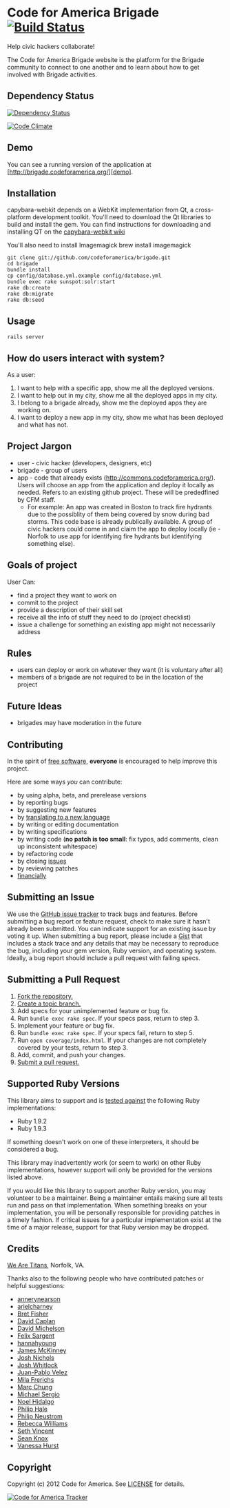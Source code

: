 # Code for America Brigade [![Build Status](https://secure.travis-ci.org/codeforamerica/brigade.png?branch=master)][travis]
Help civic hackers collaborate!

The Code for America Brigade website is the platform for the Brigade community to connect to one another and to learn about how to get involved with Brigade activities.

[travis]: http://travis-ci.org/codeforamerica/brigade

## Dependency Status
[![Dependency Status](https://gemnasium.com/codeforamerica/brigade.png?travis)][gemnasium]

[gemnasium]: https://gemnasium.com/codeforamerica/brigade

[![Code Climate](https://codeclimate.com/badge.png)](https://codeclimate.com/github/codeforamerica/brigade)

## Demo
You can see a running version of the application at
[http://brigade.codeforamerica.org/][demo].

[demo]: http://brigade.codeforamerica.org/



## Installation
capybara-webkit depends on a WebKit implementation from Qt, a cross-platform
development toolkit. You'll need to download the Qt libraries to build and
install the gem. You can find instructions for downloading and installing QT on
the [capybara-webkit wiki](https://github.com/thoughtbot/capybara-webkit/wiki/Installing-Qt-and-compiling-capybara-webkit)

You'll also need to install Imagemagick
    brew install imagemagick

    git clone git://github.com/codeforamerica/brigade.git
    cd brigade
    bundle install
    cp config/database.yml.example config/database.yml
    bundle exec rake sunspot:solr:start
    rake db:create
    rake db:migrate
    rake db:seed

## Usage
    rails server


## How do users interact with system?
As a user:

1. I want to help with a specific app, show me all the deployed versions.
2. I want to help out in my city, show me all the deployed apps in my city.
3. I belong to a brigade already, show me the deployed apps they are working on.
4. I want to deploy a new app in my city, show me what has been deployed and what has not.

## Project Jargon
- user - civic hacker (developers, designers, etc)
- brigade - group of users
- app - code that already exists (http://commons.codeforamerica.org/). Users will choose an app from the application and deploy it locally as needed. Refers to an existing github project. These will be prededfined by CFM staff.
  * For example: An app was created in Boston to track fire hydrants due to the possiblity of them being covered by snow during bad storms. This code base is already publically available. A group of civic hackers could come in and claim the app to deploy locally (ie - Norfolk to use app for identifying fire hydrants but identifying something else).

## Goals of project
User Can:

- find a project they want to work on
- commit to the project
- provide a description of their skill set
- receive all the info of stuff they need to do (project checklist)
- issue a challenge for something an existing app might not necessarily address

## Rules
- users can deploy or work on whatever they want (it is voluntary after all)
- members of a brigade are not required to be in the location of the project

## Future Ideas
- brigades may have moderation in the future

## Contributing
In the spirit of [free software][free-sw], **everyone** is encouraged to help
improve this project.

[free-sw]: http://www.fsf.org/licensing/essays/free-sw.html

Here are some ways *you* can contribute:

* by using alpha, beta, and prerelease versions
* by reporting bugs
* by suggesting new features
* by [translating to a new language][locales]
* by writing or editing documentation
* by writing specifications
* by writing code (**no patch is too small**: fix typos, add comments, clean up
  inconsistent whitespace)
* by refactoring code
* by closing [issues][]
* by reviewing patches
* [financially][]

[locales]: https://github.com/codeforamerica/brigade/tree/master/config/locales
[issues]: https://github.com/codeforamerica/brigade/issues
[financially]: https://secure.codeforamerica.org/page/contribute

## Submitting an Issue
We use the [GitHub issue tracker][issues] to track bugs and features. Before
submitting a bug report or feature request, check to make sure it hasn't
already been submitted. You can indicate support for an existing issue by
voting it up. When submitting a bug report, please include a [Gist][] that
includes a stack trace and any details that may be necessary to reproduce the
bug, including your gem version, Ruby version, and operating system. Ideally, a
bug report should include a pull request with failing specs.

[gist]: https://gist.github.com/

## Submitting a Pull Request
1. [Fork the repository.][fork]
2. [Create a topic branch.][branch]
3. Add specs for your unimplemented feature or bug fix.
4. Run `bundle exec rake spec`. If your specs pass, return to step 3.
5. Implement your feature or bug fix.
6. Run `bundle exec rake spec`. If your specs fail, return to step 5.
7. Run `open coverage/index.html`. If your changes are not completely covered
   by your tests, return to step 3.
8. Add, commit, and push your changes.
9. [Submit a pull request.][pr]

[fork]: http://help.github.com/fork-a-repo/
[branch]: http://learn.github.com/p/branching.html
[pr]: http://help.github.com/send-pull-requests/

## Supported Ruby Versions
This library aims to support and is [tested against][travis] the following Ruby
implementations:

* Ruby 1.9.2
* Ruby 1.9.3

If something doesn't work on one of these interpreters, it should be considered
a bug.

This library may inadvertently work (or seem to work) on other Ruby
implementations, however support will only be provided for the versions listed
above.

If you would like this library to support another Ruby version, you may
volunteer to be a maintainer. Being a maintainer entails making sure all tests
run and pass on that implementation. When something breaks on your
implementation, you will be personally responsible for providing patches in a
timely fashion. If critical issues for a particular implementation exist at the
time of a major release, support for that Ruby version may be dropped.

## Credits
[We Are Titans](http://www.wearetitans.net), Norfolk, VA.

Thanks also to the following people who have contributed patches or helpful suggestions:

* [annerynearson](http://github.com/annerynearson)
* [arielcharney](http://github.com/arielcharney)
* [Bret Fisher](http://github.com/BretFisher)
* [David Caplan](http://github.com/davecap)
* [David Michelson](http://github.com/daveism)
* [Felix Sargent](http://github.com/fsargent)
* [hannahyoung](http://github.com/hannahyoung)
* [James McKinney](http://github.com/jpmckinney)
* [Josh Nichols](http://github.com/technicalpickles)
* [Josh Whitlock](http://github.com/jwhitlock)
* [Juan-Pablo Velez](http://github.com/jpvelez)
* [Mila Frerichs](http://github.com/milafrerichs)
* [Marc Chung](http://github.com/mchung)
* [Michael Sergio](http://github.com/michaelsergio)
* [Noel Hidalgo](http://github.com/noneck)
* [Philip Hale](http://github.com/hale)
* [Philip Neustrom](http://github.com/philipn)
* [Rebecca Williams](http://github.com/rebeccawilliams)
* [Seth Vincent](http://github.com/sethvincent)
* [Sean Knox](http://github.com/seanknox)
* [Vanessa Hurst](http://github.com/DBNess)

## Copyright
Copyright (c) 2012 Code for America. See [LICENSE][] for details.

[license]: https://github.com/codeforamerica/brigade/blob/master/LICENSE.mkd

[![Code for America Tracker](http://stats.codeforamerica.org/codeforamerica/brigade.png)][tracker]

[tracker]: http://stats.codeforamerica.org/projects/brigade

